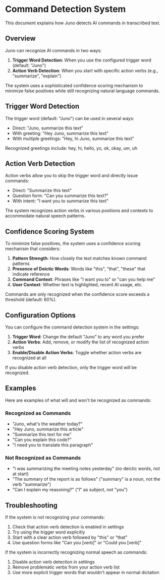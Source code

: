 # Command Detection System

This document explains how Juno detects AI commands in transcribed text.

## Overview

Juno can recognize AI commands in two ways:

1. **Trigger Word Detection**: When you use the configured trigger word (default: "Juno")
2. **Action Verb Detection**: When you start with specific action verbs (e.g., "summarize", "explain")

The system uses a sophisticated confidence scoring mechanism to minimize false positives while still recognizing natural language commands.

## Trigger Word Detection

The trigger word (default: "Juno") can be used in several ways:

- Direct: "Juno, summarize this text"
- With greeting: "Hey Juno, summarize this text"
- With multiple greetings: "Hey, hi Juno, summarize this text"

Recognized greetings include: hey, hi, hello, yo, ok, okay, um, uh

## Action Verb Detection

Action verbs allow you to skip the trigger word and directly issue commands:

- Direct: "Summarize this text"
- Question form: "Can you summarize this text?"
- With intent: "I want you to summarize this text"

The system recognizes action verbs in various positions and contexts to accommodate natural speech patterns.

## Confidence Scoring System

To minimize false positives, the system uses a confidence scoring mechanism that considers:

1. **Pattern Strength**: How closely the text matches known command patterns
2. **Presence of Deictic Words**: Words like "this", "that", "these" that indicate reference
3. **Command Context**: Phrases like "I want you to" or "can you help me"
4. **User Context**: Whether text is highlighted, recent AI usage, etc.

Commands are only recognized when the confidence score exceeds a threshold (default: 60%).

## Configuration Options

You can configure the command detection system in the settings:

1. **Trigger Word**: Change the default "Juno" to any word you prefer
2. **Action Verbs**: Add, remove, or modify the list of recognized action verbs
3. **Enable/Disable Action Verbs**: Toggle whether action verbs are recognized at all

If you disable action verb detection, only the trigger word will be recognized.

## Examples

Here are examples of what will and won't be recognized as commands:

### Recognized as Commands

- "Juno, what's the weather today?"
- "Hey Juno, summarize this article"
- "Summarize this text for me"
- "Can you explain this code?"
- "I need you to translate this paragraph"

### Not Recognized as Commands

- "I was summarizing the meeting notes yesterday" (no deictic words, not at start)
- "The summary of the report is as follows" ("summary" is a noun, not the verb "summarize")
- "Can I explain my reasoning?" ("I" as subject, not "you")

## Troubleshooting

If the system is not recognizing your commands:

1. Check that action verb detection is enabled in settings
2. Try using the trigger word explicitly
3. Start with a clear action verb followed by "this" or "that"
4. Use question forms like "Can you [verb]" or "Could you [verb]"

If the system is incorrectly recognizing normal speech as commands:

1. Disable action verb detection in settings
2. Remove problematic verbs from your action verb list
3. Use more explicit trigger words that wouldn't appear in normal dictation 